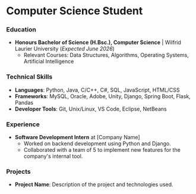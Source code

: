 # Computer Science Student

### Education
- **Honours Bachelor of Science (H.Bsc.), Computer Science** | Wilfrid Laurier University (_Expected June 2026_)
  - Relevant Courses: Data Structures, Algorithms, Operating Systems, Artificial Intelligence

### Technical Skills
- **Languages**: Python, Java, C/C++, C#, SQL, JavaScript, HTML/CSS
- **Frameworks**: MySQL, Oracle, Adobe, Unity, Django, Spring Boot, Flask, Pandas
- **Developer Tools**: Git, Unix/Linux, VS Code, Eclipse, NetBeans

### Experience
- **Software Development Intern** at [Company Name]
  - Worked on backend development using Python and Django.
  - Collaborated with a team of 5 to implement new features for the company's internal tool.

### Projects
- **Project Name**: Description of the project and technologies used.
